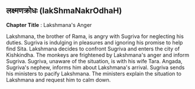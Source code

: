 ## लक्ष्मणक्रोधः (lakShmaNakrOdhaH)
**Chapter Title** : Lakshmana's Anger

Lakshmana, the brother of Rama, is angry with Sugriva for neglecting his duties. Sugriva is indulging in pleasures and ignoring his promise to help find Sita. Lakshmana decides to confront Sugriva and enters the city of Kishkindha. The monkeys are frightened by Lakshmana's anger and inform Sugriva. Sugriva, unaware of the situation, is with his wife Tara. Angada, Sugriva's nephew, informs him about Lakshmana's arrival. Sugriva sends his ministers to pacify Lakshmana. The ministers explain the situation to Lakshmana and request him to calm down.